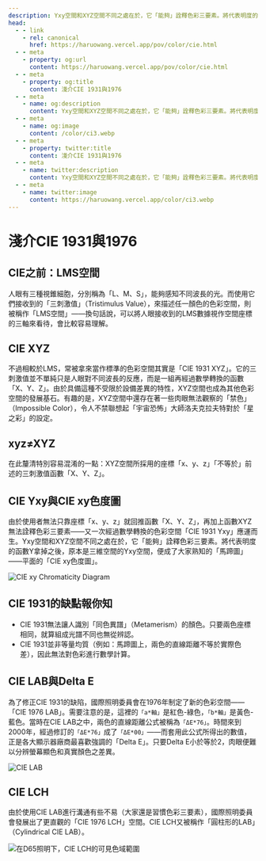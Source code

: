 ```yaml
---
description: Yxy空間和XYZ空間不同之處在於，它「能夠」詮釋色彩三要素。將代表明度的函數Y拿掉之後，原本是三維空間的Yxy空間，便成了大家熟知的「馬蹄圖」
head:
  - - link
    - rel: canonical
      href: https://haruowang.vercel.app/pov/color/cie.html
  - - meta
    - property: og:url
      content: https://haruowang.vercel.app/pov/color/cie.html
  - - meta
    - property: og:title
      content: 淺介CIE 1931與1976
  - - meta
    - name: og:description
      content: Yxy空間和XYZ空間不同之處在於，它「能夠」詮釋色彩三要素。將代表明度的函數Y拿掉之後，原本是三維空間的Yxy空間，便成了大家熟知的「馬蹄圖」
  - - meta
    - name: og:image
      content: /color/ci3.webp
  - - meta
    - property: twitter:title
      content: 淺介CIE 1931與1976
  - - meta
    - name: twitter:description
      content: Yxy空間和XYZ空間不同之處在於，它「能夠」詮釋色彩三要素。將代表明度的函數Y拿掉之後，原本是三維空間的Yxy空間，便成了大家熟知的「馬蹄圖」
  - - meta
    - name: twitter:image
      content: https://haruowang.vercel.app/color/ci3.webp
---
```


# 淺介CIE 1931與1976

<p><Badge type="info" text="🌳 Evergreen" /></P>

## CIE之前：LMS空間
人眼有三種視錐細胞，分別稱為「L、M、S」，能夠感知不同波長的光。而使用它們接收到的「三刺激值」（Tristimulus Value），來描述任一顏色的色彩空間，則被稱作「LMS空間」——換句話說，可以將人眼接收到的LMS數據視作空間座標的三軸來看待，會比較容易理解。

## CIE XYZ
不過相較於LMS，常被拿來當作標準的色彩空間其實是「CIE 1931 XYZ」。它的三刺激值並不單純只是人眼對不同波長的反應，而是一組再經過數學轉換的函數「X、Y、Z」。由於具備這種不受限於設備差異的特性，XYZ空間也成為其他色彩空間的發展基石。有趣的是，XYZ空間中還存在著一些肉眼無法觀察的「禁色」（Impossible Color），令人不禁聯想起「宇宙恐怖」大師洛夫克拉夫特對於「星之彩」的設定。

## xyz≠XYZ
在此釐清特別容易混淆的一點：XYZ空間所採用的座標「x、y、z」「不等於」前述的三刺激值函數「X、Y、Z」。

## CIE Yxy與CIE xy色度圖
由於使用者無法只靠座標「x、y、z」就回推函數「X、Y、Z」，再加上函數XYZ無法詮釋色彩三要素——又一次經過數學轉換的色彩空間「CIE 1931 Yxy」應運而生。Yxy空間和XYZ空間不同之處在於，它「能夠」詮釋色彩三要素。將代表明度的函數Y拿掉之後，原本是三維空間的Yxy空間，便成了大家熟知的「馬蹄圖」——平面的「CIE xy色度圖」。

![CIE xy Chromaticity Diagram](/color/ci1.webp)

## CIE 1931的缺點報你知
- CIE 1931無法讓人識別「同色異譜」（Metamerism）的顏色。只要兩色座標相同，就算組成光譜不同也無從辨認。
- CIE 1931並非等量均質（例如：馬蹄圖上，兩色的直線距離不等於實際色差），因此無法對色彩進行數學計算。

## CIE LAB與Delta E
為了修正CIE 1931的缺陷，國際照明委員會在1976年制定了新的色彩空間——「CIE 1976 LAB」。需要注意的是，這裡的`「a*軸」`是紅色-綠色，`「b*軸」`是黃色-藍色。當時在CIE LAB之中，兩色的直線距離公式被稱為`「ΔE*76」`。時間來到2000年，經過修訂的`「ΔE*76」`成了`「ΔE*00」`——而套用此公式所得出的數值，正是各大顯示器廠商最喜歡強調的「Delta E」。只要Delta E小於等於2，肉眼便難以分辨螢幕顯色和真實顏色之差異。

![CIE LAB](/color/ci2.webp)

## CIE LCH
由於使用CIE LAB進行溝通有些不易（大家還是習慣色彩三要素），國際照明委員會發展出了更直觀的「CIE 1976 LCH」空間。CIE LCH又被稱作「圓柱形的LAB」（Cylindrical CIE LAB）。

![在D65照明下，CIE LCH的可見色域範圍](/color/ci3.webp)